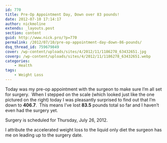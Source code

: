 ```yaml
---
id: 770
title: Pre-Op Appointment Day, Down over 83 pounds!
date: 2012-07-10 17:14:17
author: nickmoline
extends: _layouts.post
section: content
guid: http://www.nick.pro/?p=770
permalink: /2012/07/10/pre-op-appointment-day-down-86-pounds/
dsq_thread_id: 759679849
cover: /wp-content/uploads/sites/4/2012/11/1186278_63432651.jpg
coverp: /wp-content/uploads/sites/4/2012/11/1186278_63432651.webp
categories:
    - Health
tags:
    - Weight Loss
---
```

Today was my pre-op appointment with the surgeon to make sure I&#8217;m all set for surgery.  When I stepped on the scale (which looked just like the one pictured on the right) today I was pleasantly surprised to find out that I&#8217;m down to **406.7**.  This means I&#8217;ve lost **83.5** pounds total so far and I haven&#8217;t even had the surgery yet.

Surgery is scheduled for Thursday, July 26, 2012.

I attribute the accelerated weight loss to the liquid only diet the surgeon has me on leading up to the surgery date.
